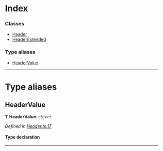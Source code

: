 

# Index

### Classes

* [Header](../classes/_header_.header.md)
* [HeaderExtended](../classes/_header_.headerextended.md)

### Type aliases

* [HeaderValue](_header_.md#headervalue)

---

# Type aliases

<a id="headervalue"></a>

##  HeaderValue

**Ƭ HeaderValue**: *`object`*

*Defined in [Header.ts:17](https://github.com/polkadot-js/api/blob/e798df9/packages/types/src/Header.ts#L17)*

#### Type declaration

___

